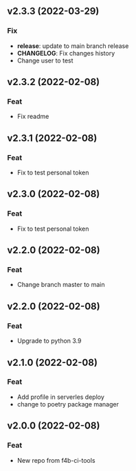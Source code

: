 ## v2.3.3 (2022-03-29)

### Fix

- **release**: update to main branch release
- **CHANGELOG**: Fix changes history
- Change user to test

## v2.3.2 (2022-02-08)

### Feat

- Fix readme

## v2.3.1 (2022-02-08)

### Feat

- Fix to test personal token

## v2.3.0 (2022-02-08)

### Feat

- Fix to test personal token

## v2.2.0 (2022-02-08)

### Feat

- Change branch master to main

## v2.2.0 (2022-02-08)

### Feat

- Upgrade to python 3.9


## v2.1.0 (2022-02-08)

### Feat

- Add profile in serverles deploy
- change to poetry package manager


## v2.0.0 (2022-02-08)

### Feat

- New repo from f4b-ci-tools
